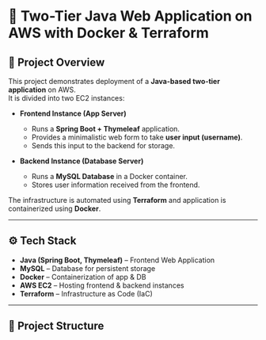 # 🚀 Two-Tier Java Web Application on AWS with Docker & Terraform

## 📌 Project Overview
This project demonstrates deployment of a **Java-based two-tier application** on AWS.  
It is divided into two EC2 instances:  

- **Frontend Instance (App Server)**  
  - Runs a **Spring Boot + Thymeleaf** application.  
  - Provides a minimalistic web form to take **user input (username)**.  
  - Sends this input to the backend for storage.  

- **Backend Instance (Database Server)**  
  - Runs a **MySQL Database** in a Docker container.  
  - Stores user information received from the frontend.  

The infrastructure is automated using **Terraform** and application is containerized using **Docker**.  

---

## ⚙️ Tech Stack
- **Java (Spring Boot, Thymeleaf)** – Frontend Web Application  
- **MySQL** – Database for persistent storage  
- **Docker** – Containerization of app & DB  
- **AWS EC2** – Hosting frontend & backend instances  
- **Terraform** – Infrastructure as Code (IaC)  

---

## 📂 Project Structure
